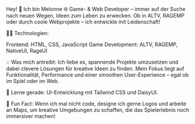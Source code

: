 Hey! 👋 Ich bin Melonne
🌐 Game- & Web Developer – immer auf der Suche nach neuen Wegen, Ideen zum Leben zu erwecken. Ob in ALTV, RAGEMP oder durch coole Webprojekte – ich entwickle mit Leidenschaft!

👨‍💻 Technologien:

Frontend: HTML, CSS, JavaScript
Game Development: ALTV, RAGEMP, NativeUI, RageUI

💡 Was mich antreibt:
Ich liebe es, spannende Projekte umzusetzen und dabei clevere Lösungen für kreative Ideen zu finden. Mein Fokus liegt auf Funktionalität, Performance und einer smoothen User-Experience – egal ob im Spiel oder im Web.

🌱 Lerne gerade: 
UI-Entwicklung mit Tailwind CSS und DaisyUI.

👾 Fun Fact: 
Wenn ich mal nicht code, designe ich gerne Logos und arbeite an Maps, um kreative Umgebungen zu schaffen, die das Spielerlebnis noch immersiver machen!
